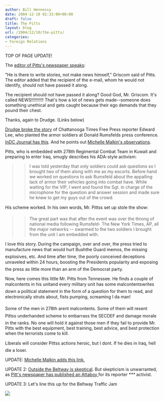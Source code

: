 ```yaml
---
author: Bill Hennessy
date: 2004-12-10 02:33:00+00:00
draft: false
title: The Pitts
layout: blog
url: /2004/12/10/the-pitts/
categories:
- Foreign Relations
---
```


TOP OF PAGE UPDATE!   






  

The [editor of Pitts's newspaper speaks](https://www.mediainfo.com/eandp/news/article_display.jsp?vnu_content_id=1000735190):  






  






"He is there to write stories, not make news
himself," Griscom said of Pitts. The editor added that the recipient of
the e-mail, whom he would not identify, should not have passed it
along.   

  




The recipient should not have passed it along? Good God, Mr.
Griscom. It's called NEWS!!!!!!!!!! That's how a lot of
news gets made--someone does something unethical and gets caught
because their ego demands that they pound their chest.   

  

Thanks, again to Drudge. (Links below)  

  



  






[Drudge broke the story](https://www.drudgereport.com/flashcp.htm) of Chattanooga Times Free Press reporter Edward Lee, who planted the armor soldiers at Donald Rumsfelds press conference. [InDC Journal has this](https://www.indcjournal.com/archives/001373.php). And he points out [Michelle Malkin's observations](https://michellemalkin.com/archives/000974.htm).








Pitts, who is embedded with 278th Regimental Combat Team in Kuwait and preparing to enter Iraq, smugly describes his ADA-style activism:







> 

> 
> > 

>> 
>> I
was told yesterday that only soldiers could ask questions so I brought
two of them along with me as my escorts. Before hand we worked on
questions to ask Rumsfeld about the appalling lack of armor their
vehicles going into combat have. While waiting for the VIP, I went and
found the Sgt. in charge of the microphone for the question and answer
session and made sure he knew to get my guys out of the crowd.
>> 
>> 
> 
> 







His scheme worked. In his own words, Mr. Pittss set up stole the show:







> 

> 
> > 

>> 
>> The
great part was that after the event was over the throng of national
media following Rumsfeld- The New York Times, AP, all the major
networks -- swarmed to the two soldiers I brought from the unit I am
embedded with.
>> 
>> 
> 
> 







I love this story. During
the campaign, over and over, the press tried to manufacture news that
would hurt Bushthe Guard memos, the missing explosives, etc. And
time after time, the poorly conceived deceptions unraveled within 24
hours, boosting the Presidents popularity and exposing the press as
little more than an arm of the Democrat party.







Now, here comes this little Mr. Pitts from Tennessee.
He finds a couple of malcontents in his unitand every military unit
has some malcontentswrites down a political statement in the form of a
question for them to read, and electronically struts about, fists
pumping, screaming I da man!







Some of the men in 278th arent malcontents. Some of them will resent Pittss underhanded scheme to embarrass the SECDEF and damage morale in the ranks. No
one will hold it against those men if they fail to provide Mr. Pitts
with the best equipment, best training, best advice, and best
protection when the terrorists come to kill.







Liberals will consider Pittss actions heroic, but I dont. If he dies in Iraq, hell die a loser.







UPDATE: [Michelle Malkin adds this link.](https://reporterette.blogspot.com/2004/12/reporter-bias-revealed.html)




UPDATE 2: [Outside the Beltway is skeptical](https://www.outsidethebeltway.com/archives/8393). But skepticism is unwarranted, as [Pitt's newspaper has published an Attaboy ](https://www.whnt19.com/Global/story.asp?S=2672925)for its reporter _***_ activist.   






UPDATE 3: Let's line this up for the Beltway Traffic Jam  



![](https://blog.billhennessy.com/aggbug.aspx?PostID=835)

